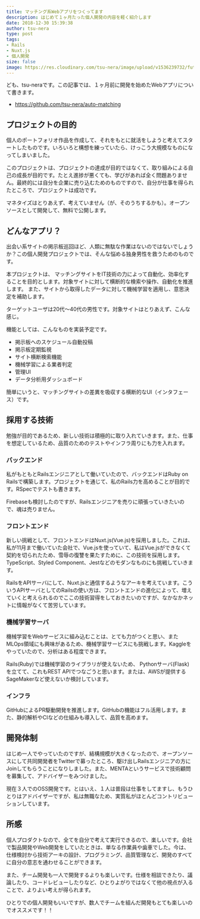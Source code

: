 ```yaml
---
title: マッチング系Webアプリをつくってます
description: はじめて１ヶ月たった個人開発の内容を軽く紹介します
date: 2018-12-30 15:39:38
author: tsu-nera
type: post
tags:
- Rails
- Nuxt.js
- 個人開発
size: false
image: https://res.cloudinary.com/tsu-nera/image/upload/v1536239732/futurismo/thumbnails/rails-logo.png
---
```


ども、tsu-neraです。この記事では、１ヶ月前に開発を始めたWebアプリについて書きます。

- https://github.com/tsu-nera/auto-matching

## プロジェクトの目的

個人のポートフォリオ作品を作成して、それをもとに就活をしようと考えてスタートしたものです。いろいろと構想を練っていたら、けっこう大規模なものになってしまいました。

このプロジェクトは、プロジェクトの達成が目的ではなくて、取り組みによる自己の成長が目的です。たとえ進捗が悪くても、学びがあれば全く問題ありません。最終的には自分を企業に売り込むためのものですので、自分が仕事を得られたところで、プロジェクトは成功です。

マネタイズはとりあえず、考えていません（が、そのうちするかも）。オープンソースとして開発して、無料で公開します。

## どんなアプリ？

出会い系サイトの掲示板巡回ほど、人類に無駄な作業はないのではないでしょうか？この個人開発プロジェクトでは、そんな悩める独身男性を救うためのものです。

本プロジェクトは、 マッチングサイトをIT技術の力によって自動化、効率化することを目的とします。対象サイトに対して横断的な検索や操作、自動化を推進します。 また、サイトから取得したデータに対して機械学習を適用し、意思決定を補助します。

ターゲットユーザは20代〜40代の男性です。対象サイトはとりあえず、こんな感じ。

機能としては、こんなものを実装予定です。

- 掲示板へのスケジュール自動投稿
- 掲示板定期監視
- サイト横断検索機能
- 機械学習による業者判定
- 管理UI
- データ分析用ダッシュボード

簡単にいうと、マッチングサイトの差異を吸収する横断的なUI（インタフェース）です。

## 採用する技術

勉強が目的であるため、新しい技術は積極的に取り入れていきます。また、仕事を想定しているため、品質のためのテストやインフラ周りにも力を入れます。

### バックエンド

私がもともとRailsエンジニアとして働いていたので、バックエンドはRuby on Railsで構築します。プロジェクトを通じて、私のRails力を高めることが目的です。RSpecでテストも書きます。

Firebaseも検討したのですが、Railsエンジニアを売りに頑張っていきたいので、魂は売りません。

### フロントエンド

新しい挑戦として、フロントエンドはNuxt.js(Vue.js)を採用しました。これは、私が11月まで働いていた会社で、Vue.jsを使っていて、私はVue.jsができなくて契約を切られたため、雪辱の復讐を果たすために、この技術を採用します。TypeScript、Styled Component、Jestなどのモダンなものにも挑戦していきます。

RailsをAPIサーバにして、Nuxt.jsと通信するようなアーキを考えています。こういうAPIサーバとしてのRailsの使い方は、フロントエンドの進化によって、増えていくと考えられるのでここの技術習得をしておきたいのですが、なかなかネットに情報がなくて苦労しています。

### 機械学習サーバ

機械学習をWebサービスに組み込むことは、とても力がつくと思い、またMLOps領域にも興味があるため、機械学習サービスにも挑戦します。Kaggleをやっていたので、分析はある程度できます。

Rails(Ruby)では機械学習のライブラリが使えないため、 Pythonサーバ(Flask)を立てて、これもREST APIでつなごうと思います。または、AWSが提供するSageMakerなど使えないか検討しています。

### インフラ

GitHubによるPR駆動開発を推進します。GitHubの機能はフル活用します。また、静的解析やCIなどの仕組みも導入して、品質を高めます。

## 開発体制

はじめ一人でやっていたのですが、結構規模が大きくなったので、オープンソースにして共同開発者をTwitterで募ったところ、駆け出しRailsエンジニアの方にJoinしてもらうことになりしました。また、MENTAというサービスで技術顧問を募集して、アドバイザーをみつけました。

現在３人でのOSS開発です。とはいえ、１人は普段は仕事をしてますし、もうひとりはアドバイザーですが、私は無職なため、実質私がほとんどコントリビューションしています。

## 所感

個人プロダクトなので、全てを自分で考えて実行できるので、楽しいです。会社で製品開発やWeb開発をしていたときは、単なる作業員や歯車でした。今は、仕様検討から技術アーキの設計、プログラミング、品質管理など、開発のすべてに自分の意志を通わせることができます。

また、チーム開発も一人で開発するよりも楽しいです。仕様を相談できたり、議論したり、コードレビューしたりなど、ひとりよがりではなくて他の視点が入ることで、よりよい考えが得られます。

ひとりでの個人開発もいいですが、数人でチームを組んだ開発もとても楽しいのでオススメです！！
